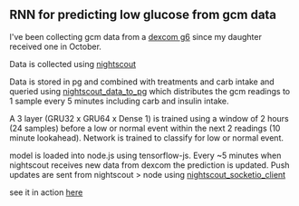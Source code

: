## RNN for predicting low glucose from gcm data

I've been collecting gcm data from a [dexcom g6](https://www.dexcom.com/g6-cgm-system) since my daughter received one in October.

Data is collected using [nightscout](https://github.com/nightscout/cgm-remote-monitor)

Data is stored in pg and combined with treatments and carb intake and queried using [nightscout_data_to_pg](https://github.com/patrickdmiller/nightscout_data_to_pg) which distributes the gcm readings to 1 sample every 5 minutes including carb and insulin intake.

A 3 layer (GRU32 x GRU64 x Dense 1) is trained using a window of 2 hours (24 samples) before a low or normal event within the next 2 readings (10 minute lookahead). Network is trained to classify for low or normal event.

model is loaded into node.js using tensorflow-js. Every ~5 minutes when nightscout receives new data from dexcom the prediction is updated. Push updates are sent from nightscout > node using [nightscout_socketio_client](https://github.com/patrickdmiller/nightscout_socketio_client)

see it in action [here](https://nsml.noice.us)

